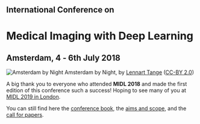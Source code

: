 <h2 class="midl">International Conference on</h2>
<h1 class="midl">Medical&nbsp;Imaging with Deep&nbsp;Learning</h1>
<h2 class="centered">Amsterdam, 4 ‑ 6th July 2018</h2>

<p class="primary-photo centered">
    <img alt="Amsterdam by Night" src="/images/amsterdam-by-night.jpg">
    <span class="credits">
        Amsterdam by Night, by <a href="https://www.flickr.com/photos/lennartt">Lennart Tange</a>
        (<a href="https://creativecommons.org/licenses/by/2.0/">CC-BY 2.0</a>)
    </span>
</p>

A big thank you to everyone who attended **MIDL 2018** and made the first edition of this conference such a success!
Hoping to see many of you at [MIDL 2019 in London](https://2019.midl.io).

You can still find here the [conference book](/conference_book.pdf), the [aims and scope](/aims-and-scope.html), and the
[call for papers](/call-for-papers.html).